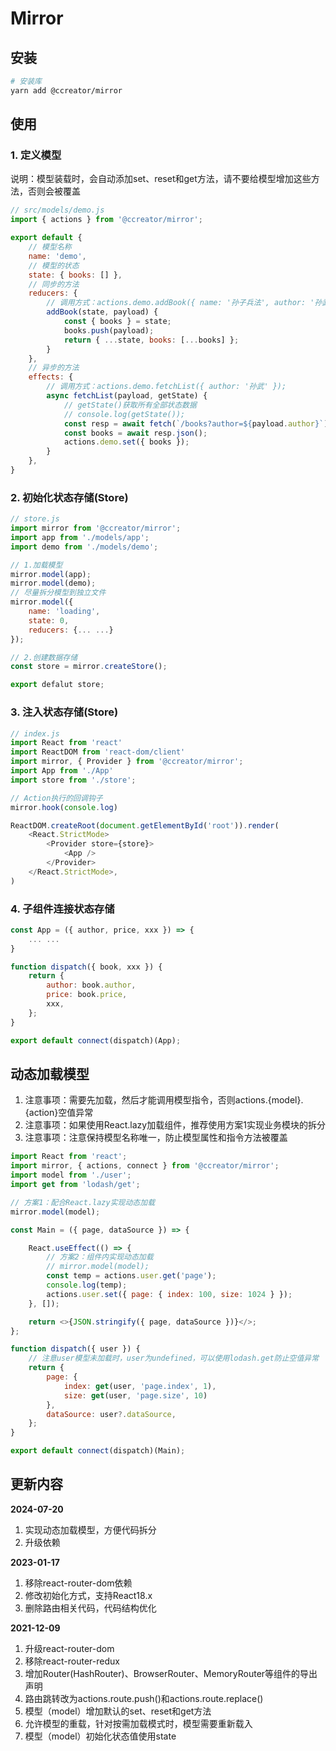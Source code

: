 # Mirror

## 安装

```bash
# 安装库
yarn add @ccreator/mirror
```

## 使用

### 1. 定义模型

说明：模型装载时，会自动添加set、reset和get方法，请不要给模型增加这些方法，否则会被覆盖
 
```js
// src/models/demo.js
import { actions } from '@ccreator/mirror';

export default {
    // 模型名称
    name: 'demo',
    // 模型的状态
    state: { books: [] },
    // 同步的方法
    reducers: {
        // 调用方式：actions.demo.addBook({ name: '孙子兵法', author: '孙武' });
        addBook(state, payload) {
            const { books } = state;
            books.push(payload);
            return { ...state, books: [...books] };
        }
    },
    // 异步的方法
    effects: {
        // 调用方式：actions.demo.fetchList({ author: '孙武' });
        async fetchList(payload, getState) {
            // getState()获取所有全部状态数据
            // console.log(getState());
            const resp = await fetch(`/books?author=${payload.author}`);
            const books = await resp.json();
            actions.demo.set({ books });
        }
    },
}
```

### 2. 初始化状态存储(Store)

```js
// store.js
import mirror from '@ccreator/mirror';
import app from './models/app';
import demo from './models/demo';

// 1.加载模型
mirror.model(app);
mirror.model(demo);
// 尽量拆分模型到独立文件
mirror.model({
    name: 'loading',
    state: 0,
    reducers: {... ...}
});

// 2.创建数据存储
const store = mirror.createStore();

export defalut store;
```

### 3. 注入状态存储(Store)

```js
// index.js
import React from 'react'
import ReactDOM from 'react-dom/client'
import mirror, { Provider } from '@ccreator/mirror';
import App from './App'
import store from './store';

// Action执行的回调钩子
mirror.hook(console.log)

ReactDOM.createRoot(document.getElementById('root')).render(
    <React.StrictMode>
        <Provider store={store}>
            <App />
        </Provider>
    </React.StrictMode>,
)

```

### 4. 子组件连接状态存储

```js
const App = ({ author, price, xxx }) => {
    ... ...
}

function dispatch({ book, xxx }) {
    return {
        author: book.author,
        price: book.price,
        xxx,
    };
}

export default connect(dispatch)(App);
```

## 动态加载模型
1. 注意事项：需要先加载，然后才能调用模型指令，否则actions.{model}.{action}空值异常
2. 注意事项：如果使用React.lazy加载组件，推荐使用方案1实现业务模块的拆分
3. 注意事项：注意保持模型名称唯一，防止模型属性和指令方法被覆盖
```js
import React from 'react';
import mirror, { actions, connect } from '@ccreator/mirror';
import model from './user';
import get from 'lodash/get';

// 方案1：配合React.lazy实现动态加载
mirror.model(model);

const Main = ({ page, dataSource }) => {

    React.useEffect(() => {
        // 方案2：组件内实现动态加载
        // mirror.model(model);
        const temp = actions.user.get('page');
        console.log(temp);
        actions.user.set({ page: { index: 100, size: 1024 } });
    }, []);

    return <>{JSON.stringify({ page, dataSource })}</>;
};

function dispatch({ user }) {
    // 注意user模型未加载时，user为undefined，可以使用lodash.get防止空值异常
    return {
        page: {
            index: get(user, 'page.index', 1),
            size: get(user, 'page.size', 10)
        },
        dataSource: user?.dataSource,
    };
}

export default connect(dispatch)(Main);
```

## 更新内容

**2024-07-20**
1. 实现动态加载模型，方便代码拆分
2. 升级依赖

**2023-01-17**  
1. 移除react-router-dom依赖
2. 修改初始化方式，支持React18.x
3. 删除路由相关代码，代码结构优化


**2021-12-09**  
1. 升级react-router-dom
2. 移除react-router-redux
3. 增加Router(HashRouter)、BrowserRouter、MemoryRouter等组件的导出声明
4. 路由跳转改为actions.route.push()和actions.route.replace()
5. 模型（model）增加默认的set、reset和get方法
6. 允许模型的重载，针对按需加载模式时，模型需要重新载入
7. 模型（model）初始化状态值使用state
